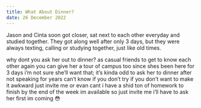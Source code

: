 ```yaml
---
title: What About Dinner?
date: 26 December 2022
---
```


Jason and Cinta soon got closer, sat next to each other everyday and studied together. They got along well after only 3 days, but they were always texting, calling or studying together, just like old times.

<message-container platform="Discord Server" time="02:48 pm">
<message contact="shrimp" alignment="left" img="./assets/content/promised/shrimp.png">
why dont you ask her out to dinner?
</message>
<message alignment="left">
as casual friends to get to know each other again
</message>
<message alignment="left">
you can give her a tour of campus too since shes been here for 3 days
</message>
<message contact="jas" alignment="right" img="./assets/content/promised/jas.png">
i’m not sure she’ll want that; it’s kinda odd to ask her to dinner after not speaking for years
</message>
<message contact="Asirio" alignment="left" img="./assets/content/promised/asirio.png">
can’t know if you don’t try
</message>
<message alignment="left">
if you don’t want to make it awkward just invite me or evan
</message>
<message contact="tart" alignment="left" img="./assets/content/promised/tart.png">
cant i have a shid ton of homework to finish by the end of the week
</message>
<message contact="Asirio" alignment="left" img="./assets/content/promised/asirio.png">
im available so just invite me 
</message>
<message contact="jas" alignment="right" img="./assets/content/promised/jas.png">
i’ll have to ask her first
</message>
<message alignment="right">
<mention user="Asirio" msg-after="where tf are you class is abt to start in a few mins" />
</message>
<message contact="Asirio" alignment="left" img="./assets/content/promised/asirio.png">
im coming
</message>
<message contact="tart" alignment="left" img="./assets/content/promised/tart.png" :emoji="true">
😳
</message>
</message-container>
